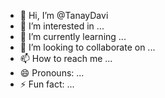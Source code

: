 - 👋 Hi, I’m @TanayDavi
- 👀 I’m interested in ...
- 🌱 I’m currently learning ...
- 💞️ I’m looking to collaborate on ...
- 📫 How to reach me ...
- 😄 Pronouns: ...
- ⚡ Fun fact: ...

<!---
TanayDavi/TanayDavi is a ✨ special ✨ repository because its `README.md` (this file) appears on your GitHub profile.
You can click the Preview link to take a look at your changes.
--->
